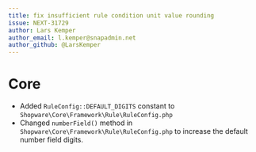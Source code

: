 ```yaml
---
title: fix insufficient rule condition unit value rounding
issue: NEXT-31729
author: Lars Kemper
author_email: l.kemper@snapadmin.net
author_github: @LarsKemper
---
```

# Core
* Added `RuleConfig::DEFAULT_DIGITS` constant to `Shopware\Core\Framework\Rule\RuleConfig.php`
* Changed `numberField()` method in `Shopware\Core\Framework\Rule\RuleConfig.php` to increase the default number field digits.
